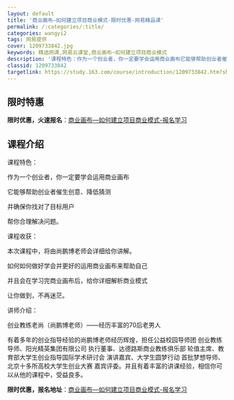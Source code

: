 ```yaml
---
layout: default
title: '商业画布—如何建立项目商业模式-限时优惠-网易精品课'
permalink: /:categories/:title/
categories: wangyi2
tags: 网易提供
cover: 1209733842.jpg
keywords: 精选网课,网易云课堂,商业画布—如何建立项目商业模式
description: '课程特色：作为一个创业者，你一定要学会运用商业画布它能够帮助创业者催生创意、降低猜测并确保你找对了目标用户帮你合理解决问'
classid: 1209733842
targetlink: https://study.163.com/course/introduction/1209733842.htm?share=1&shareId=1025206652&utm_campaign=share&utm_medium=iphoneShare&utm_source=&utm_u=1025206652
---
```


## 限时特惠

**限时优惠，火速报名**：[商业画布—如何建立项目商业模式-报名学习](https://study.163.com/course/introduction/1209733842.htm?share=1&shareId=1025206652&utm_campaign=share&utm_medium=iphoneShare&utm_source=&utm_u=1025206652)

## 课程介绍

课程特色：

作为一个创业者，你一定要学会运用商业画布

它能够帮助创业者催生创意、降低猜测

并确保你找对了目标用户

帮你合理解决问题。



课程收获：

本次课程中，将由尚鹏博老师会详细给你讲解。

如何如何做好学会并更好的运用商业画布来帮助自己

并且会在学习完商业画布后，给你详细解析商业模式

让你做到，不再迷茫。



讲师介绍：

创业教练老尚（尚鹏博老师）——经历丰富的70后老男人

有着多年的创业指导经验的尚鹏博老师经历辉煌，担任公益校园导师团 创业教练导师、阳光精英集团有限公司 执行董事、达德路斯商业教练俱乐部 轮值主席、教育部大学生创业指导国际学术研讨会 演讲嘉宾、大学生圆梦行动 首批梦想导师、北京十多所高校大学生创业大赛 嘉宾评委。并且有着丰富的讲课经验，相信你可以从他的课程中，受益良多。

**限时优惠，报名地址**：[商业画布—如何建立项目商业模式-报名学习](https://study.163.com/course/introduction/1209733842.htm?share=1&shareId=1025206652&utm_campaign=share&utm_medium=iphoneShare&utm_source=&utm_u=1025206652)

